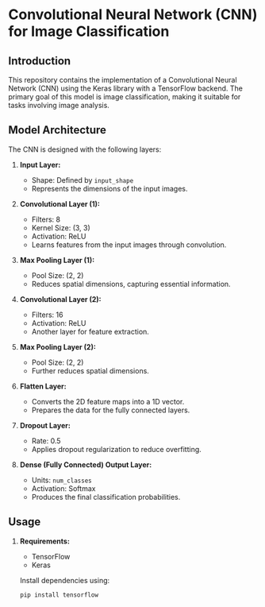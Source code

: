 # Convolutional Neural Network (CNN) for Image Classification

## Introduction

This repository contains the implementation of a Convolutional Neural Network (CNN) using the Keras library with a TensorFlow backend. The primary goal of this model is image classification, making it suitable for tasks involving image analysis.

## Model Architecture

The CNN is designed with the following layers:

1. **Input Layer:**
   - Shape: Defined by `input_shape`
   - Represents the dimensions of the input images.

2. **Convolutional Layer (1):**
   - Filters: 8
   - Kernel Size: (3, 3)
   - Activation: ReLU
   - Learns features from the input images through convolution.

3. **Max Pooling Layer (1):**
   - Pool Size: (2, 2)
   - Reduces spatial dimensions, capturing essential information.

4. **Convolutional Layer (2):**
   - Filters: 16
   - Activation: ReLU
   - Another layer for feature extraction.

5. **Max Pooling Layer (2):**
   - Pool Size: (2, 2)
   - Further reduces spatial dimensions.

6. **Flatten Layer:**
   - Converts the 2D feature maps into a 1D vector.
   - Prepares the data for the fully connected layers.

7. **Dropout Layer:**
   - Rate: 0.5
   - Applies dropout regularization to reduce overfitting.

8. **Dense (Fully Connected) Output Layer:**
   - Units: `num_classes`
   - Activation: Softmax
   - Produces the final classification probabilities.

## Usage

1. **Requirements:**
   - TensorFlow
   - Keras

   Install dependencies using:
   ```bash
   pip install tensorflow
